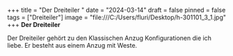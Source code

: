 +++
title = "Der Dreiteiler "
date = "2024-03-14"
draft = false
pinned = false
tags = ["Dreiteiler"]
image = "file:///C:/Users/fluri/Desktop/h-301101_3_1.jpg"
+++
**Der Dreiteiler**

Der Dreiteiler gehört zu den Klassischen Anzug Konfigurationen die ich liebe. Er besteht aus einem Anzug mit Weste.